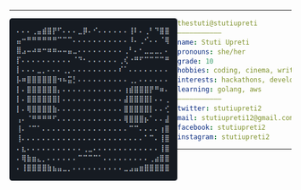 <hr>

<img align="left" src="ascii.png" width="300" /> 

```yaml
thestuti@stutiupreti
———————————
name: Stuti Upreti
pronouns: she/her
grade: 10
hobbies: coding, cinema, writing, music, books
interests: hackathons, development, cybersecurity, science, open source
learning: golang, aws
———————————
twitter: stutiupreti2
mail: stutiupreti12@gmail.com
facebook: stutiupreti2
instagram: stutiupreti2
```

<hr>
